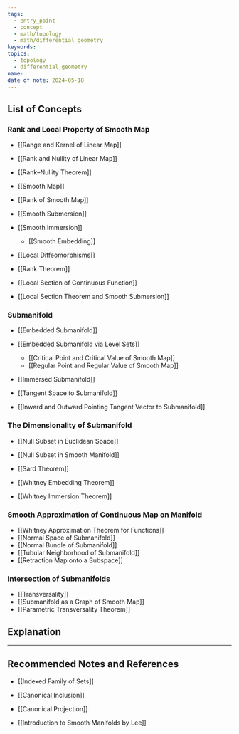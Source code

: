 ```yaml
---
tags:
  - entry_point
  - concept
  - math/topology
  - math/differential_geometry
keywords: 
topics:
  - topology
  - differential_geometry
name: 
date of note: 2024-05-18
---
```


##  List of Concepts

### Rank and Local Property of Smooth Map


- [[Range and Kernel of Linear Map]]
- [[Rank and Nullity of Linear Map]]
- [[Rank–Nullity Theorem]]

- [[Smooth Map]]
- [[Rank of Smooth Map]]

- [[Smooth Submersion]]
- [[Smooth Immersion]]
	- [[Smooth Embedding]]
- [[Local Diffeomorphisms]]
- [[Rank Theorem]]

- [[Local Section of Continuous Function]]
- [[Local Section Theorem and Smooth Submersion]]


### Submanifold

- [[Embedded Submanifold]]
- [[Embedded Submanifold via Level Sets]]
	- [[Critical Point and Critical Value of Smooth Map]]
	- [[Regular Point and Regular Value of Smooth Map]]

- [[Immersed Submanifold]]
- [[Tangent Space to Submanifold]]
- [[Inward and Outward Pointing Tangent Vector to Submanifold]]



### The Dimensionality of Submanifold

- [[Null Subset in Euclidean Space]]
- [[Null Subset in Smooth Manifold]]


- [[Sard Theorem]]
- [[Whitney Embedding Theorem]]
- [[Whitney Immersion Theorem]]


### Smooth Approximation of Continuous Map on Manifold

- [[Whitney Approximation Theorem for Functions]]
- [[Normal Space of Submanifold]]
- [[Normal Bundle of Submanifold]]
- [[Tubular Neighborhood of Submanifold]]
- [[Retraction Map onto a Subspace]]

### Intersection of Submanifolds

- [[Transversality]]
- [[Submanifold as a Graph of Smooth Map]]
- [[Parametric Transversality Theorem]]


## Explanation





-----------
##  Recommended Notes and References

- [[Indexed Family of Sets]]
- [[Canonical Inclusion]]
- [[Canonical Projection]]


- [[Introduction to Smooth Manifolds by Lee]]